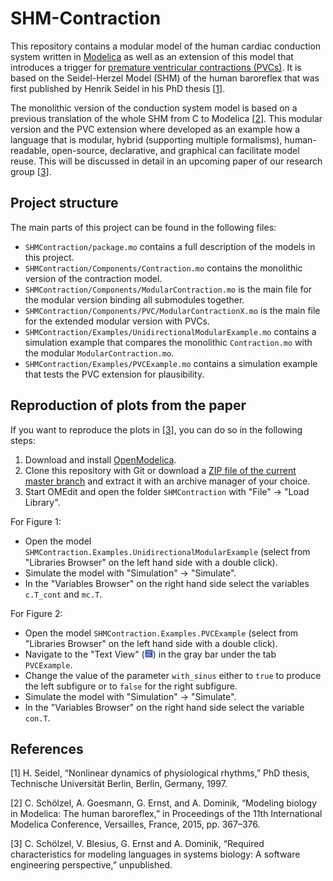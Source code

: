 # SHM-Contraction

This repository contains a modular model of the human cardiac conduction system written in [Modelica](https://www.modelica.org/) as well as an extension of this model that introduces a trigger for [premature ventricular contractions (PVCs)](https://en.wikipedia.org/wiki/Premature_ventricular_contraction).
It is based on the Seidel-Herzel Model (SHM) of the human baroreflex that was first published by Henrik Seidel in his PhD thesis \[[1]\].

The monolithic version of the conduction system model is based on a previous translation of the whole SHM from C to Modelica \[[2]\].
This modular version and the PVC extension where developed as an example how a language that is modular, hybrid (supporting multiple formalisms), human-readable, open-source, declarative, and graphical can facilitate model reuse.
This will be discussed in detail in an upcoming paper of our research group \[[3]\].

## Project structure

The main parts of this project can be found in the following files:

* `SHMContraction/package.mo` contains a full description of the models in this project.
* `SHMContraction/Components/Contraction.mo` contains the monolithic version of the contraction model.
* `SHMContraction/Components/ModularContraction.mo` is the main file for the modular version binding all submodules together.
* `SHMContraction/Components/PVC/ModularContractionX.mo` is the main file for the extended modular version with PVCs.
* `SHMContraction/Examples/UnidirectionalModularExample.mo` contains a simulation example that compares the monolithic `Contraction.mo` with the modular `ModularContraction.mo`.
* `SHMContraction/Examples/PVCExample.mo` contains a simulation example that tests the PVC extension for plausibility.

## Reproduction of plots from the paper

If you want to reproduce the plots in \[[3]\], you can do so in the following steps:

1. Download and install [OpenModelica](https://openmodelica.org/).
2. Clone this repository with Git or download a [ZIP file of the current master branch](https://github.com/CSchoel/shm-contraction/archive/master.zip) and extract it with an archive manager of your choice.
3. Start OMEdit and open the folder `SHMContraction` with "File" → "Load Library".

For Figure 1:

* Open the model `SHMContraction.Examples.UnidirectionalModularExample` (select from "Libraries Browser" on the left hand side with a double click).
* Simulate the model with "Simulation" → "Simulate".
* In the "Variables Browser" on the right hand side select the variables `c.T_cont` and `mc.T`.

For Figure 2:

* Open the model `SHMContraction.Examples.PVCExample` (select from "Libraries Browser" on the left hand side with a double click).
* Navigate to the "Text View" (![blue rectangle with white lines of code](data:image/gif;base64,R0lGODlhDQANAKU+ABxFrx1GsB5GsB5HsChOsTVWszhZtDlatDpatDpbuDtbtTpctTtctTxdtTxdtj1dtTxetj5euT9ftj9ft0FgtUNitkJiukJiu0hmvEpnt0xot09rvVZwv193wnKGx32Oyn6Qy3qRz4OX0I2bxIybz5WixpaixqKv2qCx3amxyqmyyqqyy6y0y620y621yq21y7C2y6+3y7G4y7O5y7S5zLC737G837PB5cHEz8LG0MPL5snL0MrL0MTM5v///////yH5BAEKAD8ALAAAAAANAA0AAAZrQB4NRiwWZzuZpsBsNjMtFwOzqVo3iUPKJbH1vuCeyLFFAACCgVodMJQBF9RtPg9B3ud83v2a1HSAgCdnBiovChYYiooRhCsvDyAkk5QkHQyPDR4fnJ0fHAsrMRUEpaamFCw5JiOtrq4lOEEAOw==)) in the gray bar under the tab `PVCExample`.
* Change the value of the parameter `with_sinus` either to `true` to produce the left subfigure or to `false` for the right subfigure.
* Simulate the model with "Simulation" → "Simulate".
* In the "Variables Browser" on the right hand side select the variable `con.T`.

## References

[1]: #seidel1997
[2]: #schoelzel2015
[3]: #schoelzel2019

\[<a name="seidel1997">1</a>\] H. Seidel, “Nonlinear dynamics of physiological rhythms,” PhD thesis, Technische Universität Berlin, Berlin, Germany, 1997.

\[<a name="schoelzel2015">2</a>] C. Schölzel, A. Goesmann, G. Ernst, and A. Dominik, “Modeling biology in Modelica: The human baroreflex,” in Proceedings of the 11th International Modelica Conference, Versailles, France, 2015, pp. 367–376.

\[<a name="schoelzel2019">3</a>] C. Schölzel, V. Blesius, G. Ernst and A. Dominik, “Required characteristics for modeling languages in systems biology: A software engineering perspective,” unpublished.

